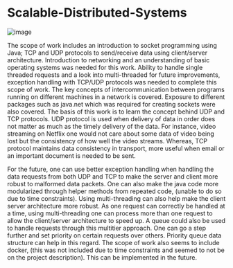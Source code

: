 # Scalable-Distributed-Systems

![image](https://user-images.githubusercontent.com/35156624/134996442-a93aae7b-0ff8-4292-bf96-d2d5de07c242.png)

The scope of work includes an introduction to socket programming using Java; TCP and UDP protocols to send/receive data using client/server architecture. Introduction to networking and an understanding of basic operating systems was needed for this work. Ability to handle single threaded requests and a look into multi-threaded for future improvements, exception handling with TCP/UDP protocols was needed to complete this scope of work. The key concepts of intercommunication between programs running on different machines in a network is covered. Exposure to different packages such as java.net which was required for creating sockets were also covered. The basis of this work is to learn the concept behind UDP and TCP protocols. UDP protocol is used when delivery of data in order does not matter as much as the timely delivery of the data. For instance, video streaming on Netflix one would not care about some data of video being lost but the consistency of how well the video streams. Whereas, TCP protocol maintains data consistency in transport, more useful when email or an important document is needed to be sent.  

For the future, one can use better exception handling when handling the data requests from both UDP and TCP to make the server and client more robust to malformed data packets. One can also make the java code more modularized through helper methods from repeated code, (unable to do so due to time constraints). Using multi-threading can also help make the client server architecture more robust. As one request can correctly be handled at a time, using multi-threading one can process more than one request to allow the client/server architecture to speed up. A queue could also be used to handle requests through this multitier approach. One can go a step further and set priority on certain requests over others. Priority queue data structure can help in this regard. The scope of work also seems to include docker, (this was not included due to time constraints and seemed to not be on the project description).  This can be implemented in the future. 

